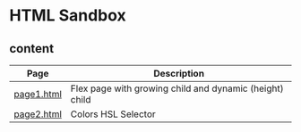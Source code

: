 # HTML Sandbox

## content

| Page                     | Description                                             |
|--------------------------|---------------------------------------------------------|
| [page1.html](page1.html) | Flex page with growing child and dynamic (height) child |
| [page2.html](page2.html) | Colors HSL Selector                                     |
